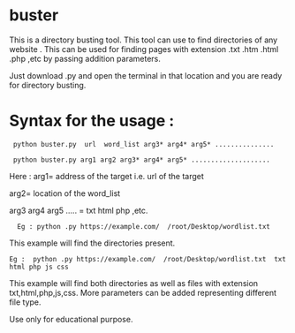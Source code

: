 # buster
This is a directory busting tool.
This tool can use to find directories of any website .
This can be used for finding pages with extension .txt .htm .html .php ,etc by passing addition parameters.

Just download .py and open the terminal in that location  and you are ready for directory busting.


# Syntax for the usage :
     python buster.py  url  word_list arg3* arg4* arg5* ...............

     python buster.py arg1 arg2 arg3* arg4* arg5* ....................

Here :
arg1= address of the target i.e. url of the target

arg2= location of the word_list                     

arg3 arg4 arg5 ..... =  txt html php ,etc.        


      Eg : python .py https://example.com/  /root/Desktop/wordlist.txt
   This example will find the directories present.


    Eg :  python .py https://example.com/  /root/Desktop/wordlist.txt  txt html php js css
This example will find both directories as well as files with extension txt,html,php,js,css.
More parameters can be added representing different file type.














Use only for educational purpose.
